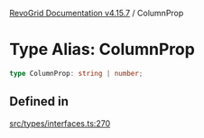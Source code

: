 [RevoGrid Documentation v4.15.7](README.md) / ColumnProp

# Type Alias: ColumnProp

```ts
type ColumnProp: string | number;
```

## Defined in

[src/types/interfaces.ts:270](https://github.com/revolist/revogrid/blob/4b66617ba213e84ecc08d523780ce49415de163a/src/types/interfaces.ts#L270)
